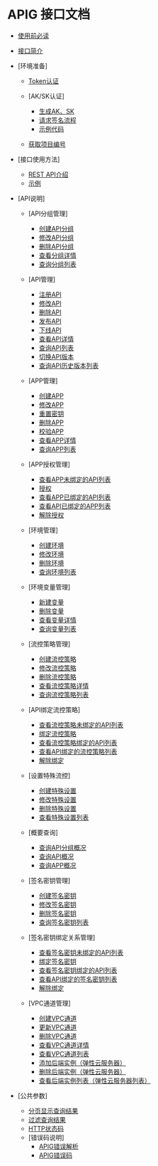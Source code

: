 # APIG 接口文档

-   [使用前必读](使用前必读.md)
-   [接口简介](接口简介.md)
-   [环境准备]
    -   [Token认证](Token认证.md)
    -   [AK/SK认证]
        -   [生成AK、SK](生成AK-SK.md)
        -   [请求签名流程](请求签名流程.md)
        -   [示例代码](示例代码.md)

    -   [获取项目编号](获取项目编号.md)

-   [接口使用方法]
    -   [REST API介绍](REST-API介绍.md)
    -   [示例](示例.md)

-   [API说明]
    -   [API分组管理]
        -   [创建API分组](创建API分组.md)
        -   [修改API分组](修改API分组.md)
        -   [删除API分组](删除API分组.md)
        -   [查看分组详情](查看分组详情.md)
        -   [查询分组列表](查询分组列表.md)

    -   [API管理]
        -   [注册API](注册API.md)
        -   [修改API](修改API.md)
        -   [删除API](删除API.md)
        -   [发布API](发布API.md)
        -   [下线API](下线API.md)
        -   [查看API详情](查看API详情.md)
        -   [查询API列表](查询API列表.md)
        -   [切换API版本](切换API版本.md)
        -   [查询API历史版本列表](查询API历史版本列表.md)

    -   [APP管理]
        -   [创建APP](创建APP.md)
        -   [修改APP](修改APP.md)
        -   [重置密钥](重置密钥.md)
        -   [删除APP](删除APP.md)
        -   [校验APP](校验APP.md)
        -   [查看APP详情](查看APP详情.md)
        -   [查询APP列表](查询APP列表.md)

    -   [APP授权管理]
        -   [查看APP未绑定的API列表](查看APP未绑定的API列表.md)
        -   [授权](授权.md)
        -   [查看APP已绑定的API列表](查看APP已绑定的API列表.md)
        -   [查看API已绑定的APP列表](查看API已绑定的APP列表.md)
        -   [解除授权](解除授权.md)

    -   [环境管理]
        -   [创建环境](创建环境.md)
        -   [修改环境](修改环境.md)
        -   [删除环境](删除环境.md)
        -   [查询环境列表](查询环境列表.md)

    -   [环境变量管理]
        -   [新建变量](新建变量.md)
        -   [删除变量](删除变量.md)
        -   [查看变量详情](查看变量详情.md)
        -   [查询变量列表](查询变量列表.md)

    -   [流控策略管理]
        -   [创建流控策略](创建流控策略.md)
        -   [修改流控策略](修改流控策略.md)
        -   [删除流控策略](删除流控策略.md)
        -   [查看流控策略详情](查看流控策略详情.md)
        -   [查询流控策略列表](查询流控策略列表.md)

    -   [API绑定流控策略]
        -   [查看流控策略未绑定的API列表](查看流控策略未绑定的API列表.md)
        -   [绑定流控策略](绑定流控策略.md)
        -   [查看流控策略绑定的API列表](查看流控策略绑定的API列表.md)
        -   [查看API绑定的流控策略列表](查看API绑定的流控策略列表.md)
        -   [解除绑定](解除绑定.md)

    -   [设置特殊流控]
        -   [创建特殊设置](创建特殊设置.md)
        -   [修改特殊设置](修改特殊设置.md)
        -   [删除特殊设置](删除特殊设置.md)
        -   [查看特殊设置列表](查看特殊设置列表.md)

    -   [概要查询]
        -   [查询API分组概况](查询API分组概况.md)
        -   [查询API概况](查询API概况.md)
        -   [查询APP概况](查询APP概况.md)

    -   [签名密钥管理]
        -   [创建签名密钥](创建签名密钥.md)
        -   [修改签名密钥](修改签名密钥.md)
        -   [删除签名密钥](删除签名密钥.md)
        -   [查询签名密钥列表](查询签名密钥列表.md)

    -   [签名密钥绑定关系管理]
        -   [查看签名密钥未绑定的API列表](查看签名密钥未绑定的API列表.md)
        -   [绑定签名密钥](绑定签名密钥.md)
        -   [查看签名密钥绑定的API列表](查看签名密钥绑定的API列表.md)
        -   [查看API绑定的签名密钥列表](查看API绑定的签名密钥列表.md)
        -   [解除绑定](解除绑定API.md)

    -   [VPC通道管理]
        -   [创建VPC通道](创建VPC通道.md)
        -   [更新VPC通道](更新VPC通道.md)
        -   [删除VPC通道](删除VPC通道.md)
        -   [查看VPC通道详情](查看VPC通道详情.md)
        -   [查看VPC通道列表](查看VPC通道列表.md)
        -   [添加后端实例（弹性云服务器）](添加后端实例（弹性云服务器）.md)
        -   [删除后端实例（弹性云服务器）](删除后端实例（弹性云服务器）.md)
        -   [查看后端实例列表（弹性云服务器列表）](查看后端实例列表（弹性云服务器列表）.md)


-   [公共参数]
    -   [分页显示查询结果](分页显示查询结果.md)
    -   [过滤查询结果](过滤查询结果.md)
    -   [HTTP状态码](HTTP状态码.md)
    -   [错误码说明]
        -   [APIG错误解析](APIG错误解析.md)
        -   [APIG错误码](APIG错误码.md)
